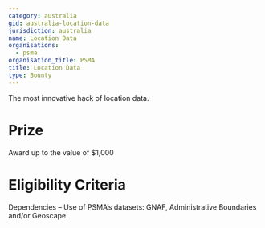 ```yaml
---
category: australia
gid: australia-location-data
jurisdiction: australia
name: Location Data
organisations:
  - psma
organisation_title: PSMA
title: Location Data
type: Bounty
---
```


The most innovative hack of location data.

# Prize
Award up to the value of $1,000

# Eligibility Criteria
Dependencies – Use of PSMA’s datasets: GNAF, Administrative Boundaries and/or Geoscape